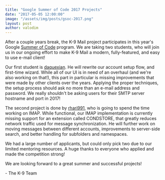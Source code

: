 ```yaml
---
title: "Google Summer of Code 2017 Projects"
date: "2017-05-05 12:00:00"
image: "/assets/img/posts/gsoc-2017.png"
layout: post
author: valodim
---
```


After a couple years break, the K-9 Mail project participates in this year's
Google [Summer of Code](https://summerofcode.withgoogle.com) program. We are
taking two students, who will join us in our ongoing effort to make K-9 Mail a
modern, fully-featured, and easy to use e-mail client!

Our first student is [daquexian](https://github.com/daquexian). He will rewrite
our account setup flow, and first-time wizard. While all of our UI is in need
of an overhaul (and we're also working on that!), this part in particular is
missing improvements that were made by other clients over the years. Applying
the proper techniques, the setup process should ask no more than an e-mail
address and password. We really shouldn't be asking users for their SMTP server
hostname and port in 2017!

The second project is done by [rhari991](https://github.com/rhari991), who is
going to spend the time working on IMAP. While functional, our IMAP
implementation is currently missing support for an extension called CONDSTORE,
that greatly reduces network traffic used for message synchronization. He will
further work on moving messages between different accounts, improvements to
server-side search, and better handling for subfolders and namespaces.

We had a large number of applicants, but could only pick two due to our limited
mentoring resources. A huge thanks to everyone who applied and made the
competition strong!

We are looking forward to a great summer and successful projects!

 \- The K-9 Team
